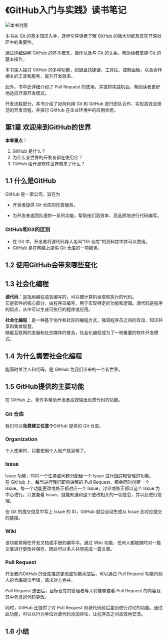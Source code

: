

# 《GitHub入门与实践》读书笔记

![本书封面](https://p.ipic.vip/kka5mh.jpeg)

本书从 Git 的基本知识入手，逐步引导读者了解 GitHub 的强大功能及其在开源社区中的重要性。

通过详细讲解 GitHub 的基本概念、操作以及与 Git 的关系，帮助读者掌握 Git 的基本操作。

本书深入探讨 GitHub 的多种功能，如键盘快捷键、工具栏、控制面板，以及协作相关的工具和服务，提升开发效率。

此外，书中还详细介绍了 Pull Request 的使用，并提供实践机会，帮助读者更好地适应开源开发模式。

开发流程部分，本书介绍了如何利用 Git 和 GitHub 进行团队合作，实现高效且规范的开发流程，并探讨 GitHub 在企业环境中的应用优势。

## 第1章  欢迎来到GitHub的世界

**本章重点：**

1. GitHub 是什么？
2. 为什么全世界的开发者都在使用它？
3. GitHub 给开源软件世界带来了什么？

## 1.1  什么是GitHub

GitHub 是一家公司，旨在为

* 开发者提供 Git 仓库的托管服务。

* 为开发者或团队提供一系列功能，帮助他们高效率、高品质地进行代码编写。

### GitHub和Git的区别

* 在 Git 中，开发者将源代码存入名叫“Git 仓库”的资料库中并可以使用。
* GitHub 是在网络上提供 Git 仓库的一项服务。

## 1.2  使用GitHub会带来哪些变化

## 1.3 社会化编程

**源代码**：是指用编程语言编写的，可以被计算机读取和执行的代码。<br>它是软件的核心部分，由程序员编写，用于实现特定的功能和逻辑。源代码是程序的起点，从中可以生成可执行的程序或应用。

**社会化编程**：是一种基于协作和社区的编程方式，强调程序员之间的互动、知识共享和集体智慧。<br>随着互联网的发展和社交媒体的普及，社会化编程成为了一种重要的软件开发模式。

## 1.4  为什么需要社会化编程

能同时关注人和代码，是 GitHub 为我们带来的一个新世界。

## 1.5  GitHub提供的主要功能

在 GitHub 上，尊许多帮助开发者高效输出优质代码的功能。

### Git 仓库

我们可以**免费建立任意个**GitHub 提供的 Git 仓库。

### Organization

个人使用时，只要使用个人账户就足够了。

### Issue

Issue 功能，时将一个任务或问题分配给一个 Issue 进行跟踪和管理的功能。<br>在 GitHub 上，每当进行我们即将讲解的 Pull Request，都会同时创建一个 Issue。每一个功能更改或修正都对应一个 Issue，讨论或修正都以这个 Issue 为中心进行。只要查看 Issue，就能知道和这个更改相关的一切信息，并以此进行管理。

在 Git 的提交信息中写上 Issue 的 ID，GitHub 就会自动生成从 Issue 到对应提交的链接。

### Wiki

该功能常用在开发文档或手册的编写中。通过 Wiki 功能，任何人都能随时对一篇文章进行更改并保存，因此可以多人共同完成一篇文章。

### Pull Request

开发者向GitHub 的仓库推送更改或功能添加后，可以通过 Pull Request 功能向别人的仓库提出申请，请求对方合并。

Pull Request 送出后，目标仓库的管理者等人将能够查看 Pull Request 的内容及其中包含的代码更改。

同时，GitHub 还提供了对 Pull Request 和源代码前后差别进行讨论的功能。通过此功能，可以以行为单位对源代码添加评论，让程序员之间高效地交流。

## 1.6  小结


